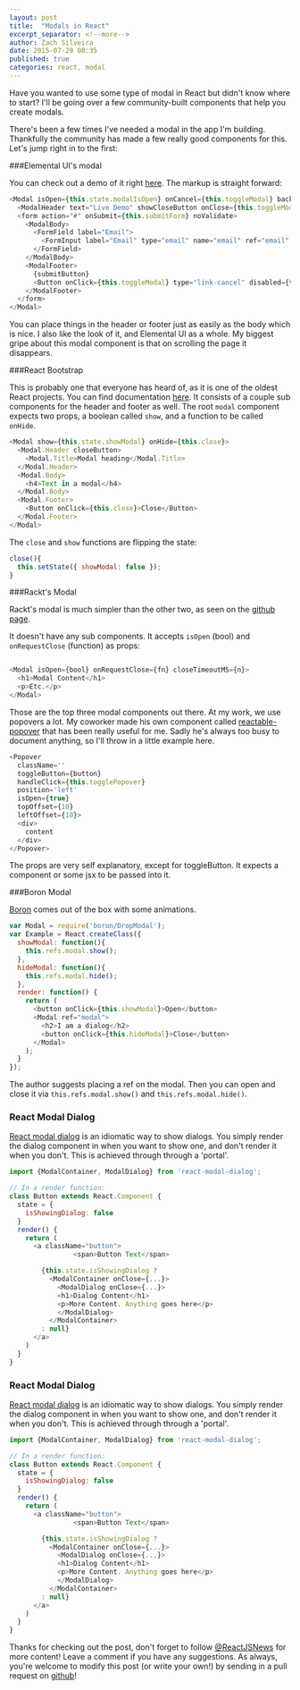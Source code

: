 ```yaml
---
layout: post
title:  "Modals in React"
excerpt_separator: <!--more-->
author: Zach Silveira
date: 2015-07-29 00:35
published: true
categories: react, modal
---
```


Have you wanted to use some type of modal in React but didn't know where to start?
I'll be going over a few community-built components that help you create modals.


There's been a few times I've needed a modal in the app I'm building. Thankfully the community has made a few really good components for this.
Let's jump right in to the first:

###Elemental UI's modal

You can check out a demo of it right [here](http://elemental-ui.com/modal). The markup is straight forward:

~~~js
<Modal isOpen={this.state.modalIsOpen} onCancel={this.toggleModal} backdropClosesModal>
  <ModalHeader text="Live Demo" showCloseButton onClose={this.toggleModal} />
  <form action="#" onSubmit={this.submitForm} noValidate>
    <ModalBody>
      <FormField label="Email">
        <FormInput label="Email" type="email" name="email" ref="email" value={this.state.email} onChange={updateInput} required />
      </FormField>
    </ModalBody>
    <ModalFooter>
      {submitButton}
      <Button onClick={this.toggleModal} type="link-cancel" disabled={this.state.formProcessing}>Cancel</Button>
    </ModalFooter>
  </form>
</Modal>
~~~

You can place things in the header or footer just as easily as the body which is nice. I also like the look of it, and Elemental UI as a whole.
My biggest gripe about this modal component is that on scrolling the page it disappears.

###React Bootstrap

This is probably one that everyone has heard of, as it is one of the oldest React projects. You can find documentation [here](http://react-bootstrap.github.io/components.html#modals). It consists of a couple sub components for the header and footer as well.
The root `modal` component expects two props, a boolean called `show`, and a function to be called `onHide`.

~~~js
<Modal show={this.state.showModal} onHide={this.close}>
  <Modal.Header closeButton>
    <Modal.Title>Modal heading</Modal.Title>
  </Modal.Header>
  <Modal.Body>
    <h4>Text in a modal</h4>
  </Modal.Body>
  <Modal.Footer>
    <Button onClick={this.close}>Close</Button>
  </Modal.Footer>
</Modal>
~~~

The `close` and `show` functions are flipping the state:

~~~js
close(){
  this.setState({ showModal: false });
}
~~~

###Rackt's Modal

Rackt's modal is much simpler than the other two, as seen on the [github page](https://github.com/rackt/react-modal).

It doesn't have any sub components. It accepts `isOpen` (bool) and `onRequestClose` (function) as props:

~~~js

<Modal isOpen={bool} onRequestClose={fn} closeTimeoutMS={n}>
  <h1>Modal Content</h1>
  <p>Etc.</p>
</Modal>
~~~

Those are the top three modal components out there. At my work, we use popovers a lot. My coworker made his own component called [reactable-popover](https://github.com/dphaener/reactable-popover) that has been really useful for me. Sadly he's always too busy to document anything, so I'll throw in a little example here.

~~~js
<Popover
  className=''
  toggleButton={button}
  handleClick={this.togglePopover}
  position='left'
  isOpen={true}
  topOffset={10}
  leftOffset={10}>
  <div>
    content
  </div>
</Popover>

~~~

The props are very self explanatory, except for toggleButton. It expects a component or some jsx to be passed into it.

###Boron Modal

[Boron](http://madscript.com/boron/) comes out of the box with some animations.

~~~js
var Modal = require('boron/DropModal');
var Example = React.createClass({
  showModal: function(){
    this.refs.modal.show();
  },
  hideModal: function(){
    this.refs.modal.hide();
  },
  render: function() {
    return (
      <button onClick={this.showModal}>Open</button>
      <Modal ref="modal">
        <h2>I am a dialog</h2>
        <button onClick={this.hideModal}>Close</button>
      </Modal>
    );
  }
});
~~~

The author suggests placing a ref on the modal. Then you can open and close it via `this.refs.modal.show()` and `this.refs.modal.hide()`.

### React Modal Dialog

[React modal dialog](http://www.qimingweng.com/react-modal-dialog) is an idiomatic way to show dialogs. You simply render the dialog component in when you want to show one, and don't render it when you don't. This is achieved through through a 'portal'.

~~~js
import {ModalContainer, ModalDialog} from 'react-modal-dialog';

// In a render function:
class Button extends React.Component {
  state = {
    isShowingDialog: false
  }
  render() {
    return (
      <a className="button">
				<span>Button Text</span>

      	{this.state.isShowingDialog ?
          <ModalContainer onClose={...}>
            <ModalDialog onClose={...}>
            <h1>Dialog Content</h1>
            <p>More Content. Anything goes here</p>
            </ModalDialog>
          </ModalContainer>
        : null}
      </a>
    )
  }
}
~~~

### React Modal Dialog

[React modal dialog](http://www.qimingweng.com/react-modal-dialog) is an idiomatic way to show dialogs. You simply render the dialog component in when you want to show one, and don't render it when you don't. This is achieved through through a 'portal'.

~~~js
import {ModalContainer, ModalDialog} from 'react-modal-dialog';

// In a render function:
class Button extends React.Component {
  state = {
    isShowingDialog: false
  }
  render() {
    return (
      <a className="button">
				<span>Button Text</span>

      	{this.state.isShowingDialog ?
          <ModalContainer onClose={...}>
            <ModalDialog onClose={...}>
            <h1>Dialog Content</h1>
            <p>More Content. Anything goes here</p>
            </ModalDialog>
          </ModalContainer>
        : null}
      </a>
    )
  }
}
~~~

Thanks for checking out the post, don't forget to follow [@ReactJSNews](http://twitter.com/reactjsnews) for more content! Leave a comment if you have any suggestions. As always, you're welcome to modify this post (or write your own!) by sending in a pull request on [github](http://github.com/legitcode/reactjsnews)!
